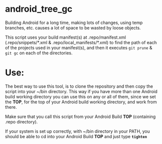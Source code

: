 android_tree_gc
=====================

Building Android for a long time, making lots of changes, using temp branches, etc. causes a lot of space to be wasted by loose objects.

This script uses your build manifest(s) at .repo/manifest.xml (.repo/snippets/\*.xml & .repo/local_manifests/\*.xml) to find the path of each of the projects used in your manifest(s), and then it executes `git prune` & `git gc` on each of the directories.

Use:
====

The best way to use this tool, is to clone the repository and then copy the script into your ~/bin directory. This way if you have more than one Android build working directory you can use this on any or all of them, since we set the **TOP**, for the top of your Android build working directory, and work from there.

Make sure that you call this script from your Android Build **TOP** (containing .repo directory).

If your system is set up correctly, with ~/bin directory in your PATH, you should be able to cd into your Android Build **TOP** and just type **`tighten`**
